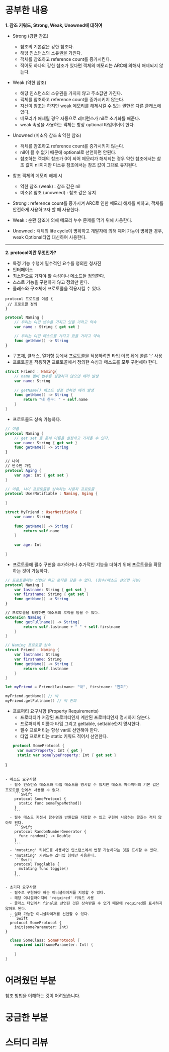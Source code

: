 # 공부한 내용
**1. 참조 키워드, Strong, Weak, Unowned에 대하여**
- Strong (강한 참조)
  - 참조의 기본값은 강한 참조다.
  - 해당 인스턴스의 소유권을 가진다.
  - 객체를 참조하고 reference count를 증가시킨다.
  - 적어도 하나의 강한 참조가 있다면 객체의 메모리는 ARC에 의해서 해제되지 않는다.
  
- Weak (약한 참조)
  - 해당 인스턴스의 소유권을 가지지 않고 주소값만 가진다.
  - 객체를 참조하고 reference count를 증가시키지 않는다.
  - 자신이 참조는 하지만 weak 메모리를 해제시킬 수 있는 권한은 다른 클래스에 있다.
  - 메모리가 해제될 경우 자동으로 레퍼런스가 nil로 초기화를 해준다.
  - weak 속성을 사용하는 객체는 항상 optional 타입이어야 한다.
  
- Unowned (미소유 참조 & 약한 참조)
  - 객체를 참조하고 reference count를 증가시키지 않는다.
  - nil이 될 수 없기 때문에 optional로 선언하면 안된다.
  - 참조하는 객체의 참조가 0이 되어 메모리가 해제되는 경우 약한 참조에서는 참조 값이 nil이지만 미소유 참조에서는 참조 값이 그대로 유지된다.
  
- 참조 객체의 메모리 해제 시
  - 약한 참조 (weak) : 참조 값은 nil
  - 미소유 참조 (unowned) : 참조 값은 유지
  
- Strong : reference count를 증가시켜 ARC로 인한 메모리 해제를 피하고, 객체를 안전하게 사용하고자 할 때 사용한다.
- Weak : 순환 참조에 의해 메모리 누수 문제를 막기 위해 사용한다.
- Unowned : 객체의 life cycle이 명확하고 개발자에 의해 제어 가능이 명확한 경우, weak Optional타입 대신하여 사용한다.
    
---

**2. protocol이란 무엇인가?**
- 특정 기능 수행에 필수적인 요수를 청의한 청사진
- 인터페이스
- 최소한으로 가져야 할 속성이나 메소드들 정의한다.
- 스스로 기능을 구현하지 않고 정의만 한다.
- 클래스와 구조체에 프로토콜을 적용시킬 수 있다.
```
protocol 프로토콜 이름 {
 // 프로토콜 정의
}
```
```Swift
protocol Naming {
    // 우리는 이런 변수를 가지고 있을 거라고 약속
    var name : String { get set }
    
    // 우리는 이런 메소드를 가지고 있을 거라고 약속
    func getName() -> String
}
```
- 구조체, 클래스, 열거형 등에서 프로토콜을 적용하려면 타입 이름 뒤에 콜론 ':' 사용
- 프로토콜을 적용하면 프로토콜에서 정의한 속성과 메소드를 모두 구현해야 한다.
```Swift
struct Friend : Naming{
    // name 멤버 변수를 설정하지 않으면 에러 발생
    var name: String
    
    // getName() 메소드 설정 안하면 에러 발생
    func getName() -> String {
        return "내 친구: " + self.name
    }
}
```
- 프로토콜도 상속 가능하다.
```Swift
// 이름
protocol Naming {
    // get set 을 통해 이름을 설정하고 가져올 수 있다.
    var name: String { get set }
    func getName() -> String
}

// 나이
// 변수만 가짐
protocol Aging {
    var age: Int { get set }
}

// 이름, 나이 프로토콜을 상속하는 사용자 프로토콜
protocol UserNotifiable : Naming, Aging {
    
}

struct MyFriend : UserNotifiable {
    var name: String
    
    func getName() -> String {
        return self.name
    }
    
    var age: Int
    
}
```
- 프로토콜에 필수 구현을 추가하거나 추가적인 기능을 더하기 위해 프로토콜을 확장하는 것이 가능하다.
```Swift
// 프로토콜에는 선언만 하고 로직을 담을 수 없다. (함수/메소드 선언만 가능)
protocol Naming {
    var lastname: String { get set }
    var firstname: String { get set }
    func getName() -> String
}

// 프로토콜을 확장하면 메소드의 로직을 담을 수 있다.
extension Naming {
    func getFullname() -> String{
        return self.lastname + " " + self.firstname
    }
}

// Naming 프로토콜 상속
struct Friend : Naming {
    var lastname: String
    var firstname: String
    func getName() -> String {
        return self.lastname
    }
}

let myFriend = Friend(lastname: "박", firstname: "진희")

myFriend.getName() // 박
myFriend.getFullname() // 박 진희
```

- 프로퍼티 요구사항 (Property Requirements)
  - 프로터티가 저장된 프로퍼티인지 계산된 프로퍼티인지 명시하지 않는다.
  - 프로퍼티의 이름과 타입 그리고 gettable, settable한지 명시한다.
  - 필수 프로퍼티는 항상 var로 선언해야 한다.
  - 타입 프로퍼티는 static 키워드 적어서 선언한다.
  ```Swift
  protocol SomeProtocol {
    var mustProperty: Int { get }
    static var someTypeProperty: Int { get set }
} 
```

- 메소드 요구사항
  - 필수 인스턴스 메소드와 타입 메소드를 명시할 수 있지만 메소드 파라미터의 기본 값은 프로토콜 안에서 사용할 수 없다.
    ```Swift
    protocol SomeProtocol {
      static func someTypeMethod()
    }
    ```
  - 필수 메소드 지정시 함수명과 반환값을 지정할 수 있고 구현에 사용하는 괄호는 적지 않아도 된다.
    ```Swift
    protocol RandomNumberGenerator {
      func random() -> Double
    }
    ```
  - 'mutating' 키워드를 사용하면 인스턴스에서 변경 가능하다는 것을 표시할 수 있다.
  - 'mutating' 키워드는 값타입 형에만 사용한다.
    ```Swift
    protocol Togglable {
      mutating func toggle()
    }
    ```
    
- 초기자 요구사항
  - 필수로 구현해야 하는 이니셜라이저를 지정할 수 있다.
  - 해당 이니셜라이저에 'required' 키워드 사용
  - 클래스 타입에서 final로 선언된 것은 상속받을 수 없기 때문에 required를 표시하지 않아도 된다.
  - 실패 가능한 이니셜라이저를 선언할 수 있다.
  ```Swift
  protocol SomeProtocol {
    init(someParameter: Int)
}
```
```Swift
  class SomeClass: SomeProtocol {
    required init(someParameter: Int) {
        
    }
}
```
# 어려웠던 부분
참조 방법을 이해하는 것이 어려웠습니다.

# 궁금한 부분

# 스터디 리뷰

